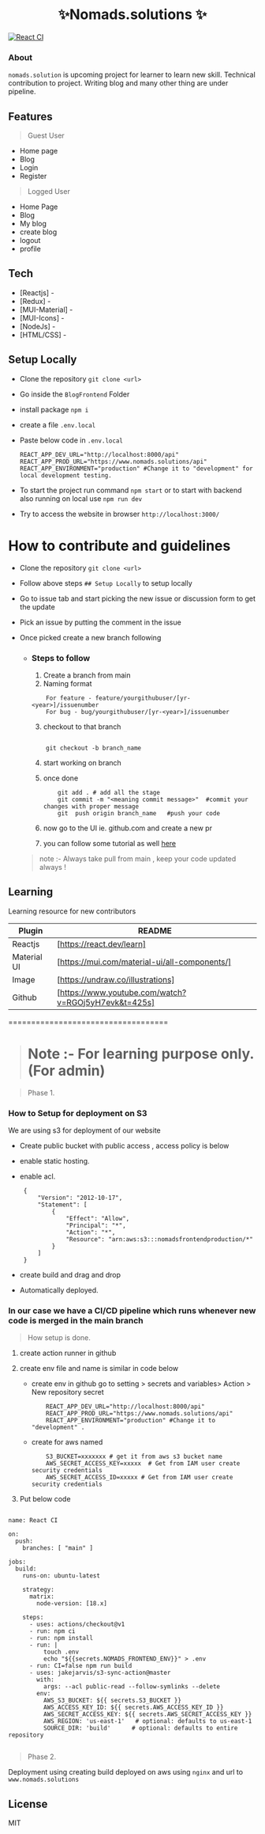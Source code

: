 <h1 align="center"> ✨Nomads.solutions ✨ </h1>

[![React CI](https://github.com/techy1999/BlogFrontend/actions/workflows/node.js.yml/badge.svg?branch=main)](https://github.com/techy1999/BlogFrontend/actions/workflows/node.js.yml)

### About
```nomads.solution``` is upcoming project for learner to learn new skill. Technical contribution to project. Writing blog and many other thing are under pipeline.

## Features

> Guest User
- Home page 
- Blog 
- Login
- Register

> Logged User
- Home Page
- Blog
- My blog
- create blog
- logout
- profile


## Tech

- [Reactjs] - 
- [Redux] - 
- [MUI-Material] -
- [MUI-Icons] - 
- [NodeJs] -
- [HTML/CSS] - 


## Setup Locally
- Clone the repository ``` git clone <url> ```
- Go inside the ```BlogFrontend``` Folder
- install package ```npm i ```
- create a file ``` .env.local ```
- Paste below code in ```.env.local ```

    ```
    REACT_APP_DEV_URL="http://localhost:8000/api"
    REACT_APP_PROD_URL="https://www.nomads.solutions/api"
    REACT_APP_ENVIRONMENT="production" #Change it to "development" for local development testing.
    ```
- To start the project run command ```npm start``` or to start with backend also running on local use ```npm run dev``` 
- Try to access the website in browser ```http://localhost:3000/```

# How to contribute and guidelines
- Clone the repository ``` git clone <url> ```
- Follow above steps ``` ## Setup Locally ``` to setup locally 
- Go to issue tab and start picking the new issue or discussion form to get the update
- Pick an issue by putting the comment in the issue
- Once picked create a new branch following 

    - ### Steps to follow 
        1. Create a branch from main
        2. Naming format

        ```
            For feature - feature/yourgithubuser/[yr-<year>]/issuenumber
            For bug - bug/yourgithubuser/[yr-<year>]/issuenumber

        ```

        3. checkout to that branch
        ```

            git checkout -b branch_name 

        ```

        4. start working on branch

        5. once done 
            ```
                git add . # add all the stage
                git commit -m "<meaning commit message>"  #commit your changes with proper message
                git  push origin branch_name   #push your code

            ```
        6. now go to the UI ie. github.com and create a new pr 
        7. you can follow some tutorial as well [here](https://www.youtube.com/watch?v=8lGpZkjnkt4)

  > note :- Always take pull from main , keep your code updated always ! 

## Learning

Learning resource for new contributors 

| Plugin | README |
| ------ | ------ |
| Reactjs | [https://react.dev/learn] |
| Material UI | [https://mui.com/material-ui/all-components/] |
| Image | [https://undraw.co/illustrations] |
| Github | [https://www.youtube.com/watch?v=RGOj5yH7evk&t=425s]


===================================

> # Note :- For learning purpose only.(For admin)

> Phase 1. 

### How to Setup for deployment on S3 

We are using s3 for deployment of our website 
- Create public bucket with public access , access policy is below
- enable static hosting.
- enable acl.

   ```
    {
        "Version": "2012-10-17",
        "Statement": [
            {
                "Effect": "Allow",
                "Principal": "*",
                "Action": "*",
                "Resource": "arn:aws:s3:::nomadsfrontendproduction/*"
            }
        ]
    }

   ```
- create build and drag and drop
- Automatically deployed.

### In our case we have a CI/CD pipeline which runs whenever new code is merged in the main branch

> How setup is done. 
 
1. create action runner in github
2. create env file and name is similar in code below 
    - create env in github  go to setting >  secrets and variables> Action > New repository secret 

        ```
            REACT_APP_DEV_URL="http://localhost:8000/api"
            REACT_APP_PROD_URL="https://www.nomads.solutions/api"
            REACT_APP_ENVIRONMENT="production" #Change it to "development" .

        ```
   - create for aws named
        ```
            S3_BUCKET=xxxxxxx # get it from aws s3 bucket name
            AWS_SECRET_ACCESS_KEY=xxxxx  # Get from IAM user create security credentials
            AWS_SECRET_ACCESS_ID=xxxxx # Get from IAM user create security credentials

        ```

3. Put below code 

```

name: React CI

on:
  push:
    branches: [ "main" ]

jobs:
  build:
    runs-on: ubuntu-latest

    strategy:
      matrix:
        node-version: [18.x]
    
    steps:
      - uses: actions/checkout@v1
      - run: npm ci
      - run: npm install
      - run: |
          touch .env
          echo "${{secrets.NOMADS_FRONTEND_ENV}}" > .env
      - run: CI=false npm run build
      - uses: jakejarvis/s3-sync-action@master
        with:
          args: --acl public-read --follow-symlinks --delete
        env: 
          AWS_S3_BUCKET: ${{ secrets.S3_BUCKET }}
          AWS_ACCESS_KEY_ID: ${{ secrets.AWS_ACCESS_KEY_ID }}
          AWS_SECRET_ACCESS_KEY: ${{ secrets.AWS_SECRET_ACCESS_KEY }}
          AWS_REGION: 'us-east-1'   # optional: defaults to us-east-1
          SOURCE_DIR: 'build'      # optional: defaults to entire repository


```

> Phase 2.

Deployment using creating build deployed on aws using ```nginx```  and url to ```www.nomads.solutions```


## License
MIT
